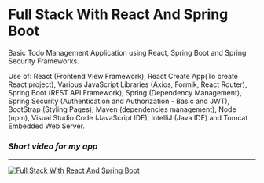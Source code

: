 # **Full Stack With React And Spring Boot**
Basic Todo Management Application using React, Spring Boot and Spring Security Frameworks.

Use of:
React (Frontend View Framework), React Create App(To create React project),
Various JavaScript Libraries (Axios, Formik, React Router), Spring Boot (REST API Framework),
Spring (Dependency Management), Spring Security (Authentication and Authorization - Basic and JWT),
BootStrap (Styling Pages), Maven (dependencies management),
Node (npm), Visual Studio Code (JavaScript IDE), IntelliJ (Java IDE) and Tomcat Embedded Web Server.

### **_Short video for my app_**
---
[![Full Stack With React And Spring Boot](Web.gif)](https://youtu.be/xkTCJh28kF4)
